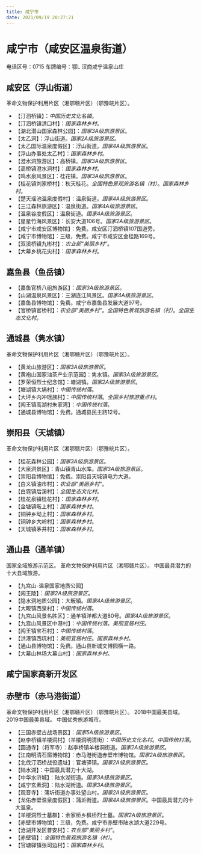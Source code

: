 ```yaml
---
title: 咸宁市
date: 2021/09/19 20:27:21
---
```


# 咸宁市（咸安区温泉街道）
电话区号：0715
车牌编号：鄂L
汉商咸宁温泉山庄
## 咸安区（浮山街道）
革命文物保护利用片区（湘鄂赣片区）（鄂豫皖片区）。
* 【汀泗桥镇】：*中国历史文化名镇*。
* 【汀泗桥镇洪口村】：*国家森林乡村*。
* 【湖北潜山国家森林公园】：*国家3A级旅游景区*。
* 【太乙洞】：浮山街道。*国家2A级旅游景区*。
* 【太乙国际温泉度假区】：浮山街道。*国家4A级旅游景区*。
* 【浮山办事处太乙村】：*国家森林乡村*。
* 【澄水洞旅游区】：高桥镇。*国家3A级旅游景区*。
* 【高桥镇澄水洞村】：*国家森林乡村*。
* 【鸣水泉风景区】：桂花镇。*国家3A级旅游景区*。
* 【桂花镇刘家桥村】：秋天桂花。*全国特色景观旅游名镇（村）*。*国家森林乡村*。
* 【楚天瑶池温泉度假村】：温泉街道。*国家4A级旅游景区*。
* 【三江森林旅游区】：温泉街道。*国家4A级旅游景区*。
* 【温泉谷度假区】：温泉街道。*国家4A级旅游景区*。
* 【星星竹海风景区】：长安大道106号。*国家2A级旅游景区*。
* 【咸宁市咸安区博物馆】：免费。咸安区汀泗桥镇107国道旁。
* 【咸宁市博物馆】：三级，免费。咸宁市咸安区金桂路169号。
* 【双溪桥镇九彬村】：*农业部“美丽乡村”*。
* 【大幕乡桃花尖村】：*国家森林乡村*。
## 嘉鱼县（鱼岳镇）
* 【嘉鱼官桥八组旅游区】：*国家3A级旅游景区*。
* 【山湖温泉风景区】：三湖连江风景区。*国家4A级旅游景区*。
* 【嘉鱼县博物馆】：免费。咸宁市嘉鱼县发展大道97号。
* 【官桥镇官桥村】：*农业部“美丽乡村”*。*全国特色景观旅游名镇（村）*。*全国生态文化村*。
## 通城县（隽水镇）
革命文物保护利用片区（湘鄂赣片区）（鄂豫皖片区）。
* 【黄龙山旅游区】：*国家3A级旅游景区*。
* 【黄袍山国家油茶产业示范园】：隽水镇。*国家3A级旅游景区*。
* 【罗荣恒烈士纪念馆】：塘湖镇。*国家2A级旅游景区*。
* 【塘湖镇大埚村】：*中国传统村落*。
* 【大坪乡内冲瑶族村】：*中国传统村落*。*全国乡村旅游重点村*。
* 【闯王镇高湖村朱家湾】：*中国传统村落*。
* 【通城县博物馆】：免费。通城县民主路12号。
## 崇阳县（天城镇）
革命文物保护利用片区（湘鄂赣片区）（鄂豫皖片区）。
* 【桂花森林公园】：*国家3A级旅游景区*。
* 【大泉洞景区】：青山镇青山水库。*国家3A级旅游景区*。
* 【崇阳县博物馆】：免费。崇阳县天城镇电力大道。
* 【白义镇油市村】：*农业部“美丽乡村”*。
* 【白霓镇后溪村】：*全国生态文化村*。
* 【桂花泉镇桂花村】：*国家森林乡村*。
* 【金塘镇畈上村】：*国家森林乡村*。
* 【铜钟乡坳上村】：*国家森林乡村*。
* 【铜钟乡大岭村】：*国家森林乡村*。
* 【天城镇茅井村】：*国家森林乡村*。
## 通山县（通羊镇）
国家全域旅游示范区。
革命文物保护利用片区（湘鄂赣片区）。
中国最具潜力的十大县域旅游。
* 【九宫山-温泉国家地质公园】
* 【闯王陵】：*国家2A级旅游景区*。
* 【隐水洞地质公园】：大畈镇。*国家4A级旅游景区*。
* 【大畈镇西泉村】：*中国传统村落*。
* 【九宫山风景名胜区】：通羊镇洋都大道80号。*国家4A级旅游景区*。
* 【九宫山风景区中港村】：*中国传统村落*。*美丽宜居村庄*。
* 【闯王镇宝石村】：*中国传统村落*。
* 【洪港镇西坑村】：*美丽宜居村庄*。*国家森林乡村*。
* 【通山县博物馆】：免费。通山县新城文博园横一路。
* 【大幕山林场大幕山村】：*国家森林乡村*。
## 咸宁国家高新开发区
## 赤壁市（赤马港街道）
革命文物保护利用片区（湘鄂赣片区）（鄂豫皖片区）。
2018中国最美县域。
2019中国最美县域。
中国优秀旅游城市。
* 【三国赤壁古战场景区】：*国家5A级旅游景区*。
* 【赵李桥镇羊楼洞村】（羊楼洞明清街）：*中国历史文化名村*。*中国传统村落*。
* 【圆通寺】（将军寺）：赵李桥镇羊楼洞街道。*国家2A级旅游景区*。
* 【江南明清石窗博物馆】：赤马港街道赤壁市博物馆。*国家2A级旅游景区*。
* 【北伐汀泗桥战役遗址】：官塘驿镇。*国家2A级旅游景区*。
* 【陆水湖】：中国最具潜力十大湖。
* 【中华水浒城】：陆水湖街道。*国家3A级旅游景区*。
* 【咸宁玄素洞】：陆水湖街道。*国家3A级旅游景区*。
* 【观音寺】：蒲圻街道办事处望山村。*国家2A级旅游景区*。
* 【龙佑赤壁温泉度假区】：蒲圻街道。*国家4A级旅游景区*。中国最具潜力的十大温泉。
* 【羊楼洞烈士墓群】：余家桥乡枫桥烈士墓。*国家2A级旅游景区*。
* 【赤壁市博物馆】：三级，免费。咸宁市赤壁市陆水湖大道229号。
* 【沧湖开发区普安村】：*农业部“美丽乡村”*。
* 【赤壁镇】：*全国特色景观旅游名镇（村）*。
* 【官塘驿镇张司边村】：*国家森林乡村*。

